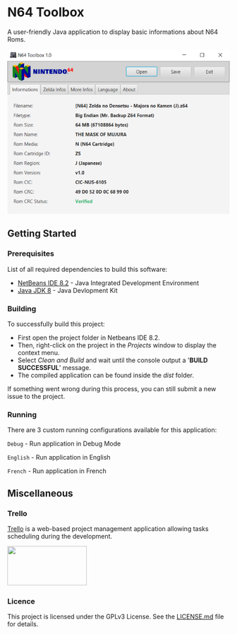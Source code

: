 # N64 Toolbox
A user-friendly Java application to display basic informations about N64 Roms.

<kbd><img width="520" height="373" src="assets/images/n64-toolbox-app-02.png" /></kbd>

## Getting Started

### Prerequisites
List of all required dependencies to build this software:
* [NetBeans IDE 8.2](https://netbeans.org/downloads/8.2/) - Java Integrated Development Environment
* [Java JDK 8](https://www.oracle.com/technetwork/java/javase/downloads/jdk8-downloads-2133151.html) - Java Devlopment Kit

### Building
To successfully build this project:
* First open the project folder in Netbeans IDE 8.2.
* Then, right-click on the project in the *Projects* window to display the context menu.
* Select *Clean and Build* and wait until the console output a '**BUILD SUCCESSFUL**' message.
* The compiled application can be found inside the *dist* folder.

If something went wrong during this process, you can still submit a new issue to the project.

### Running
There are 3 custom running configurations available for this application:

```Debug``` - Run application in Debug Mode

```English``` - Run application in English

```French``` - Run application in French

## Miscellaneous

### Trello
[Trello](https://trello.com/) is a web-based project management application allowing tasks scheduling during the development.

<a href="https://trello.com/b/PPUtJUie/n64-toolbox" target="_blank"><img width="180" height="89" src="assets/images/n64-toolbox-thumb.png" /></a>

### Licence
This project is licensed under the GPLv3 License. See the [LICENSE.md](LICENSE.md) file for details.
